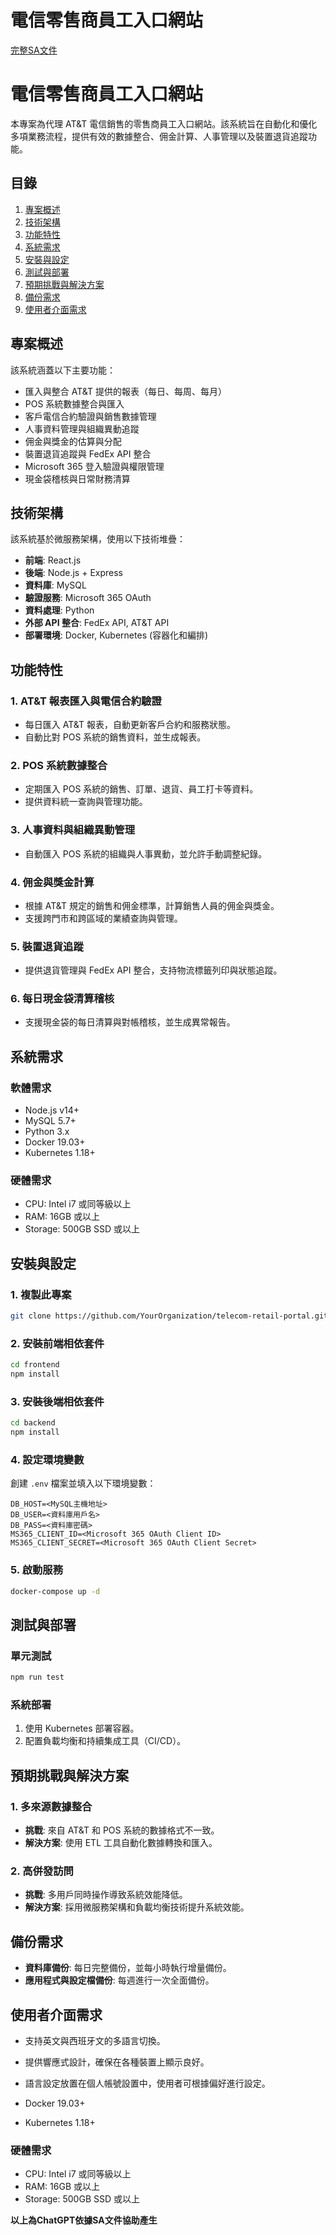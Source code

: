 # 電信零售商員工入口網站

[完整SA文件](https://docs.google.com/document/d/1dYly8zkXl1qb7QPL6QFmROcGjKquX36cybS4kJ7Wdmo/edit?usp=sharing)

# 電信零售商員工入口網站

本專案為代理 AT&T 電信銷售的零售商員工入口網站。該系統旨在自動化和優化多項業務流程，提供有效的數據整合、佣金計算、人事管理以及裝置退貨追蹤功能。

## 目錄
1. [專案概述](#專案概述)
2. [技術架構](#技術架構)
3. [功能特性](#功能特性)
4. [系統需求](#系統需求)
5. [安裝與設定](#安裝與設定)
6. [測試與部署](#測試與部署)
7. [預期挑戰與解決方案](#預期挑戰與解決方案)
8. [備份需求](#備份需求)
9. [使用者介面需求](#使用者介面需求)

## 專案概述
該系統涵蓋以下主要功能：
- 匯入與整合 AT&T 提供的報表（每日、每周、每月）
- POS 系統數據整合與匯入
- 客戶電信合約驗證與銷售數據管理
- 人事資料管理與組織異動追蹤
- 佣金與獎金的估算與分配
- 裝置退貨追蹤與 FedEx API 整合
- Microsoft 365 登入驗證與權限管理
- 現金袋稽核與日常財務清算

## 技術架構
該系統基於微服務架構，使用以下技術堆疊：
- **前端**: React.js
- **後端**: Node.js + Express
- **資料庫**: MySQL
- **驗證服務**: Microsoft 365 OAuth
- **資料處理**: Python
- **外部 API 整合**: FedEx API, AT&T API
- **部署環境**: Docker, Kubernetes (容器化和編排)

## 功能特性
### 1. AT&T 報表匯入與電信合約驗證
- 每日匯入 AT&T 報表，自動更新客戶合約和服務狀態。
- 自動比對 POS 系統的銷售資料，並生成報表。
  
### 2. POS 系統數據整合
- 定期匯入 POS 系統的銷售、訂單、退貨、員工打卡等資料。
- 提供資料統一查詢與管理功能。

### 3. 人事資料與組織異動管理
- 自動匯入 POS 系統的組織與人事異動，並允許手動調整紀錄。

### 4. 佣金與獎金計算
- 根據 AT&T 規定的銷售和佣金標準，計算銷售人員的佣金與獎金。
- 支援跨門市和跨區域的業績查詢與管理。

### 5. 裝置退貨追蹤
- 提供退貨管理與 FedEx API 整合，支持物流標籤列印與狀態追蹤。

### 6. 每日現金袋清算稽核
- 支援現金袋的每日清算與對帳稽核，並生成異常報告。

## 系統需求
### 軟體需求
- Node.js v14+
- MySQL 5.7+
- Python 3.x
- Docker 19.03+
- Kubernetes 1.18+
  
### 硬體需求
- CPU: Intel i7 或同等級以上
- RAM: 16GB 或以上
- Storage: 500GB SSD 或以上

## 安裝與設定
### 1. 複製此專案
```bash
git clone https://github.com/YourOrganization/telecom-retail-portal.git
```

### 2. 安裝前端相依套件
```bash
cd frontend
npm install
```

### 3. 安裝後端相依套件
```bash
cd backend
npm install
```

### 4. 設定環境變數
創建 `.env` 檔案並填入以下環境變數：
```
DB_HOST=<MySQL主機地址>
DB_USER=<資料庫用戶名>
DB_PASS=<資料庫密碼>
MS365_CLIENT_ID=<Microsoft 365 OAuth Client ID>
MS365_CLIENT_SECRET=<Microsoft 365 OAuth Client Secret>
```

### 5. 啟動服務
```bash
docker-compose up -d
```

## 測試與部署
### 單元測試
```bash
npm run test
```

### 系統部署
1. 使用 Kubernetes 部署容器。
2. 配置負載均衡和持續集成工具（CI/CD）。

## 預期挑戰與解決方案
### 1. 多來源數據整合
- **挑戰**: 來自 AT&T 和 POS 系統的數據格式不一致。
- **解決方案**: 使用 ETL 工具自動化數據轉換和匯入。

### 2. 高併發訪問
- **挑戰**: 多用戶同時操作導致系統效能降低。
- **解決方案**: 採用微服務架構和負載均衡技術提升系統效能。

## 備份需求
- **資料庫備份**: 每日完整備份，並每小時執行增量備份。
- **應用程式與設定檔備份**: 每週進行一次全面備份。

## 使用者介面需求
- 支持英文與西班牙文的多語言切換。
- 提供響應式設計，確保在各種裝置上顯示良好。
- 語言設定放置在個人帳號設置中，使用者可根據偏好進行設定。

- Docker 19.03+
- Kubernetes 1.18+
  
### 硬體需求
- CPU: Intel i7 或同等級以上
- RAM: 16GB 或以上
- Storage: 500GB SSD 或以上




**以上為ChatGPT依據SA文件協助產生**
